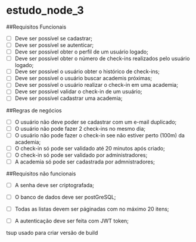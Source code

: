 # estudo_node_3


##Requisitos Funcionais

- [ ] Deve ser possível se cadastrar;
- [ ] Deve ser possível se autenticar;
- [ ] Deve ser possível obter o perfil de um usuário logado;
- [ ] Deve ser possível obter o número de check-ins realizados pelo usuário logado;
- [ ] Deve ser possível o usuário obter o histórico de check-ins;
- [ ] Deve ser possível o usuário buscar academis próximas;
- [ ] Deve ser possível o usuário realizar o check-in em uma academia;
- [ ] Deve ser possível validar o check-in de um usuário;
- [ ] Deve ser possível cadastrar uma academia;

##Regras de negócios

- [ ] O usuário não deve poder se cadastrar com um e-mail duplicado;
- [ ] O usuário não pode fazer 2 check-ins no mesmo dia;
- [ ] O usuário não pode fazer o check-in see não estiver perto (100m) da academia;
- [ ] O check-in só pode ser validado até 20 minutos após criado;
- [ ] O check-in só pode ser validado por administradores;
- [ ] A academia só pode ser cadastrada por admnistradores;
 
##Requisitos não funcionais
- [ ] A senha deve ser criptografada;
- [ ] O banco de dados deve ser postGreSQL;
- [ ] Todas as listas devem ser páginadas com no máximo 20 itens;
- [ ] A autenticação deve ser feita com JWT token;


tsup usado para criar versão de build